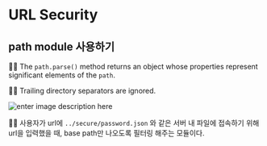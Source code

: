 # URL Security
## path module 사용하기

🙎‍♂️ The `path.parse()` method returns an object whose properties represent significant elements of the `path`. 

🙋‍♂️ Trailing directory separators are ignored.

![enter image description here](https://user-images.githubusercontent.com/76484900/158020487-2935f08d-e235-4374-8d2d-466382c761be.png)

🙆‍♂️ 사용자가 url에 `../secure/password.json` 와 같은 서버 내 파일에 접속하기 위해 url을 입력했을 때, base path만 나오도록 필터링 해주는 모듈이다.



